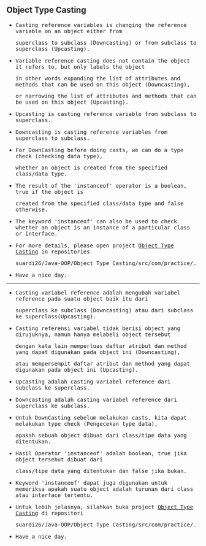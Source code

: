 ## Object Type Casting

- <samp>Casting reference variables is changing the reference variable on an object either from</samp>

  <samp>superclass to subclass (Downcasting) or from subclass to superclass (Upcasting).</samp>
  
- <samp>Variable reference casting does not contain the object it refers to, but only labels the object</samp> 

  <samp>in other words expanding the list of attributes and methods that can be used on this object (Downcasting),</samp>
  
  <samp>or narrowing the list of attributes and methods that can be used on this object (Upcasting).</samp>
  
- <samp>Upcasting is casting reference variable from subclass to superclass.</samp>

- <samp>Downcasting is casting reference variables from superclass to subclass.</samp>

- <samp>For DownCasting before doing casts, we can do a type check (checking data type),</samp> 
 
  <samp>whether an object is created from the specified class/data type.</samp>

- <samp>The result of the 'instanceof' operator is a boolean, true if the object is</samp> 
 
  <samp>created from the specified class/data type and false otherwise.</samp>
  
-  <samp>The keyword 'instanceof' can also be used to check whether an object is an instance of a particular class or interface.</samp>

- <samp>For more details, please open project [Object Type Casting](https://github.com/suardi26/Java-OOP/tree/main/Object%20Type%20Casting/src/com/practice) in repositories</samp>
  
  <samp>suardi26/Java-OOP/Object Type Casting/src/com/practice/.</samp>

- <samp>Have a nice day.</samp>

---

- <samp>Casting variabel reference adalah mengubah variabel reference pada suatu object baik itu dari</samp> 
 
  <samp>superclass ke subclass (Downcasting) atau dari subclass ke superclass(Upcasting).</samp>
   
- <samp>Casting referensi variabel tidak berisi object yang dirujuknya, namun hanya melabeli object tersebut</samp>  
      
  <samp>dengan kata lain memperluas daftar atribut dan method yang dapat digunakan pada object ini (Downcasting),</samp>  
      
  <samp>atau mempersempit daftar atribut dan method yang dapat digunakan pada object ini (Upcasting).</samp>  

- <samp>Upcasting adalah casting variabel reference dari subclass ke superclass.</samp>

- <samp>Downcasting adalah casting variabel reference dari superclass ke subclass.</samp>

- <samp>Untuk DownCasting sebelum melakukan casts, kita dapat melakukan type check (Pengecekan type data),</samp> 
  
  <samp>apakah sebuah object dibuat dari class/tipe data yang ditentukan.</samp>

- <samp>Hasil Operator 'instanceof' adalah boolean, true jika object tersebut dibuat dari</samp> 
  
  <samp>class/tipe data yang ditentukan dan false jika bukan.</samp>  
  
- <samp>Keyword 'instanceof' dapat juga digunakan untuk memeriksa apakah suatu object adalah turunan dari class atau interface tertentu.<samp>

- <samp>Untuk lebih jelasnya, silahkan buka project [Object Type Casting](https://github.com/suardi26/Java-OOP/tree/main/Object%20Type%20Casting/src/com/practice) di repositori</samp> 
  
  <samp>suardi26/Java-OOP/Object Type Casting/src/com/practice/.</samp>

- <samp>Have a nice day.</samp>
